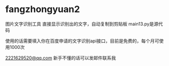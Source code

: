 # fangzhongyuan2
图片文字识别工具 直接显示识别出的文字，自动复制到剪贴板 
main13.py是源代码

使用的话需要填入你在百度申请的文字识别api接口，目前是免费的，每个月可使用1000次

2221629520@qq.com  新手不懂的话可以发邮件联系我


